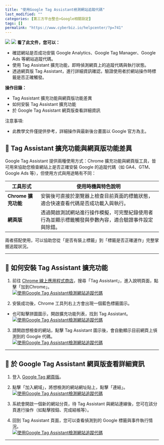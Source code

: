 ```yaml
---
title: "使用Google Tag Assistant檢測網站追蹤代碼"
last_modified: ""
categories: [第三方平台整合>Google相關設定]
tags: []
permalink: "https://www.cyberbiz.io/helpcenter/?p=741"
---
```


![](https://www.cyberbiz.io/helpcenter/wp-content/uploads/一般版3.png)
![](https://www.cyberbiz.io/helpcenter/wp-content/uploads/PLUS版3.png)
**看了此文件，您可以：**  

* 確認網站是否成功安裝 Google Analytics、Google Tag Manager、Google Ads 等網站追蹤代碼。
* 使用 Tag Assistant 擴充功能，即時偵測網頁上的追蹤代碼與執行狀態。
* 透過網頁版 Tag Assistant，進行詳細資訊確認，驗證使用者於網站操作時標籤是否正確觸發。

**操作目錄：**

* Tag Assistant 擴充功能與網頁版功能差異
* 如何安裝 Tag Assistant 擴充功能
* 於 Google Tag Assistant 網頁版查看詳細資訊

注意事項:  

* 此教學文件僅提供參考，詳細操作與最新後台畫面以 Google 官方為主。



## 📌 Tag Assistant 擴充功能與網頁版功能差異


Google Tag Assistant 提供兩種使用方式：Chrome 擴充功能與網頁版工具，皆可用來協助您檢查網站上是否正確安裝 Google
的追蹤代碼（如 GA4、GTM、Google Ads 等），但使用方式與用途略有不同：  

工具形式 | 使用時機與特色說明  
---|---  
**Chrome 擴充功能** | 安裝後可直接於瀏覽器上檢查目前頁面的標籤狀態，適合快速查看代碼是否成功載入與執行。  
**網頁版** | 透過開啟測試網站進行操作模擬，可完整紀錄使用者行為並顯示標籤觸發與參數內容，適合驗證事件設定與除錯。  
兩者搭配使用，可以協助您從「是否有裝上標籤」到「標籤是否正確運作」完整掌握追蹤狀況。

* * *

## 📌 如何安裝 Tag Assistant 擴充功能



1. 前往 [Chrome 線上應用程式商店](https://chromewebstore.google.com/)，搜尋「Tag Assistant」，進入說明頁面，點擊「加到Chrome」。  
[![使用Google Tag Assistant檢測網站追蹤代碼](https://www.cyberbiz.io/support/wp-content/uploads/使用Google-Tag-Assistant檢測網站追蹤代碼01.png)](https://www.cyberbiz.io/support/wp-content/uploads/使用Google-Tag-Assistant檢測網站追蹤代碼01.png)

2. 安裝成功後，Chrome 工具列右上方會出現一個藍色標籤圖示。 
* 也可點擊拼圖圖示，開啟擴充功能列表，找到 Tag Assistant。
[![使用Google Tag Assistant檢測網站追蹤代碼](https://www.cyberbiz.io/support/wp-content/uploads/使用Google-Tag-Assistant檢測網站追蹤代碼02.png)](https://www.cyberbiz.io/support/wp-content/uploads/使用Google-Tag-Assistant檢測網站追蹤代碼02.png)

3. 請開啟想檢查的網站，點擊 Tag Assistant 圖示後，會自動顯示目前網頁上偵測到的 Google 代碼。  
[![使用Google Tag Assistant檢測網站追蹤代碼](https://www.cyberbiz.io/support/wp-content/uploads/使用Google-Tag-Assistant檢測網站追蹤代碼03.png)](https://www.cyberbiz.io/support/wp-content/uploads/使用Google-Tag-Assistant檢測網站追蹤代碼03.png)

* * *

## 📌 於 Google Tag Assistant 網頁版查看詳細資訊



1. 登入 [Google Tag 網頁版](https://tagassistant.google.com/)。


2. 點擊「加入網域」，將想檢測的網站網址貼上，點擊「連結」。  
[![使用Google Tag Assistant檢測網站追蹤代碼](https://www.cyberbiz.io/support/wp-content/uploads/使用Google-Tag-Assistant檢測網站追蹤代碼04.png)](https://www.cyberbiz.io/support/wp-content/uploads/使用Google-Tag-Assistant檢測網站追蹤代碼04.png)

3. 系統會開啟一個新的網站分頁，待 Tag Assistant 與網站連線後，您可在該分頁進行操作（如點擊按鈕、完成結帳等）。


4. 回到 Tag Assistant 頁面，您可以查看偵測到的 Google 標籤與事件執行情況。  
[![使用Google Tag Assistant檢測網站追蹤代碼](https://www.cyberbiz.io/support/wp-content/uploads/使用Google-Tag-Assistant檢測網站追蹤代碼05.png)](https://www.cyberbiz.io/support/wp-content/uploads/使用Google-Tag-Assistant檢測網站追蹤代碼05.png)

* * *

